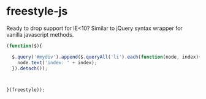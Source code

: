 # freestyle-js

Ready to drop support for IE<10?
Similar to jQuery syntax wrapper for vanilla javascript methods.


```js
(function($){

  $.query('#mydiv').append($.queryAll('li').each(function(node, index){
    node.text('index: ' + index);
  }).detach());



}(freestyle));
```
